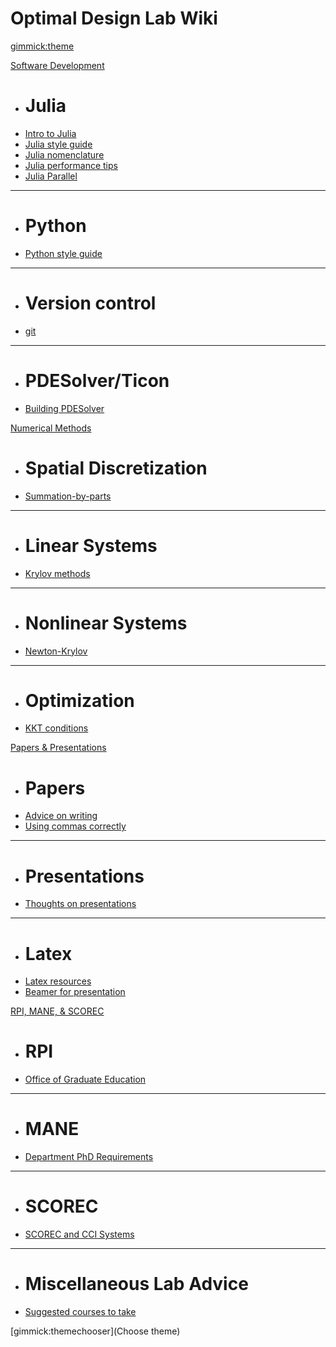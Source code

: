 <!---
  -- Name of your wiki
  -- Do NOT remove the leading `#` character.
  -->

# Optimal Design Lab Wiki


<!---
  -- Default theme
  -- (Read: http://dynalon.github.io/mdwiki/#!customizing.md#Theme_chooser)
  -->

[gimmick:theme](spacelab)


<!---
  -- Navigation
  -- (Read: http://dynalon.github.io/mdwiki/#!quickstart.md#Adding_a_navigation)
  -->

<!---
  -- [About](pages/about.md)
  -- [Download](pages/download.md)
  -->

<!---
A more complex navigation example: ----------------------------------------
  -->

[Software Development]()

  * # Julia
  * [Intro to Julia](pages/julia.md)
  * [Julia style guide](pages/julia_style.md)
  * [Julia nomenclature](pages/julia_nomenclature.md)
  * [Julia performance tips](pages/julia_performance.md)
  * [Julia Parallel](pages/julia_parallel.md)
  - - - -
  * # Python
  * [Python style guide](pages/python_style.md)
  - - - -
  * # Version control
  * [git](pages/git.md)
  - - - -
  * # PDESolver/Ticon
  * [Building PDESolver](pages/pdesolver/building.md)

[Numerical Methods]()

  * # Spatial Discretization
  * [Summation-by-parts](pages/sbp.md)
  - - - -
  * # Linear Systems
  * [Krylov methods](pages/krylov.md)
  - - - -
  * # Nonlinear Systems
  * [Newton-Krylov](pages/nk.md)
  - - - -
  * # Optimization
  * [KKT conditions](pages/kkt.md)

[Papers & Presentations]()

  * # Papers
  * [Advice on writing](pages/writing.md)
  * [Using commas correctly](pages/commas.md)
  - - - -
  * # Presentations
  * [Thoughts on presentations](pages/presentations.md)
  - - - -
  * # Latex
  * [Latex resources](pages/latex/latex.md)
  * [Beamer for presentation](pages/latex/beamer.md)

[RPI, MANE, & SCOREC]()

  * # RPI
  * [Office of Graduate Education](pages/oge.md)
  - - - -
  * # MANE
  * [Department PhD Requirements](pages/mane_phd.md)
  - - - -
  * # SCOREC
  * [SCOREC and CCI Systems](pages/systems.md)
  - - - -
  * # Miscellaneous Lab Advice
  * [Suggested courses to take](pages/suggested_courses.md)


<!---
  -- Change the Language
  -- Could be useful when there's more than one language wiki.
  -->

<!---
[Change the Language]()

  * [English (United States)](/en_US/)
  * [English (United Kingdom)](/en_GB/)
  * [Italian](/it/)
-->

<!---
  -- Let the user choose a theme
  -- (Read: http://dynalon.github.io/mdwiki/#!quickstart.md#Adding_a_navigation)
  -->

[gimmick:themechooser](Choose theme)
